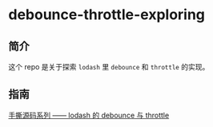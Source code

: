 # debounce-throttle-exploring

## 简介
这个 repo 是关于探索 `lodash` 里 `debounce` 和 `throttle` 的实现。

## 指南
[手撕源码系列 —— lodash 的 debounce 与 throttle](https://juejin.im/post/5dc581eb6fb9a04aa1033a8d)